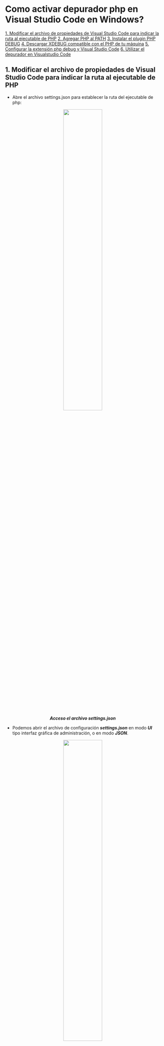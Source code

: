 #	Como activar depurador php en Visual Studio Code en Windows?

[1. Modificar el archivo de propiedades de Visual Studio Code para indicar la ruta al ejecutable de PHP](#1-modificar-el-archivo-de-propiedades-de-visual-studio-code-para-indicar-la-ruta-al-ejecutable-de-php)
[2. Agregar PHP al PATH](#2-agregar-php-al-path)
[3. Instalar el plugin PHP DEBUG](#3-instalar-el-plugin-php-debug)
[4. Descargar XDEBUG compatible con el PHP de tu máquina](#4-descargar-xdebug-compatible-con-el-php-de-tu-máquina)
[5.	Configurar la extensión php debug y Visual Studio Code](#5-configurar-la-extensión-php-debug-y-visual-studio-code)
[6.	Utilizar el depurador en Visualstudio Code](#6-utilizar-el-depurador-en-visualstudio-code)

##	1. Modificar el archivo de propiedades de Visual Studio Code para indicar la ruta al ejecutable de PHP
* Abre el archivo settings.json para establecer la ruta del ejecutable de php:

<p align="center">
	<img src="images/phpdb_1.png" style="width: 50%; height: 50%">
</p>

<p align="center">
	<strong><em>Acceso el archivo settings.json</em></strong>
</p>

* Podemos abrir el archivo de configuración <strong><em>settings.json</em></strong> en modo <strong><em>UI</em></strong> tipo interfaz gráfica de administración, o en modo <strong><em>JSON</em></strong>.

<p align="center">
 <img src="images/phpdb_2.png" style="width: 50%; height: 50%">
</p>
<p align="center">
	<strong><em>archivo settings.json Modo UI</em></strong>
</p>

* Para abrir el archivo de configuración en formato json solo haz clic sobre el icono en forma de hoja que se ubica en la parte superior izquierda de tu pantalla.

<p align="center">
 <img src="images/phpdb_3.png" style="width: 50%; height: 50%">
</p>
<p align="center">
	<strong><em>archivo settings.json Modo UI</em></strong>
</p>

* Modifica el archivo <strong><em>settings.json</em></strong> para asignar un valor a la propiedad <strong><em>"php.validate.executablePath":"Ruta al ejecutable de php"</em></strong>. 
<p align="center">
 <img src="images/phpdb_4.png" style="width: 50%; height: 50%">
</p>
<p align="center">
	<strong><em>Editando el settings.json</em></strong>
</p>

## 2. Agregar PHP al PATH
	
* Para modificar la variable de entorno path solo tienes que hacer lo siguiente:
	
<p align="center">
 <img src="images/phpdb_5.png" style="width: 50%; height: 50%">
</p>
<p align="center">
	<strong><em>Agregando php a la variable de entorno path</em></strong>
</p>

<p align="center">
 <img src="images/phpdb_6.png" style="width: 50%; height: 50%">
</p>
<p align="center">
	<strong><em>Modificando la variable path</em></strong>
</p>

* En una instalación de <strong><em>xampp</em></strong> por defecto <strong><em>php</em></strong> suele ubicarse en: <strong><em>c:\xampp\php</em></strong>)

<p align="center">
 <img src="images/phpdb_7.png" style="width: 50%; height: 50%">
</p>
<p align="center">
	<strong><em>Agregando la ubicación de la variable path</em></strong>
</p>

* Consultar la version de php <strong><em>php -v</em></strong> en la linea de comandos de <strong><em>Windows (cmd)</em></strong>
  
<p align="center">
 <img src="images/phpdb_8.png" style="width: 50%; height: 50%">
</p>

<p align="center">
	<strong><em>Consultando la versión de php con el comando php -v</em></strong>
</p>

## 3. Instalar el plugin PHP DEBUG
* El plugin [php debug](https://marketplace.visualstudio.com/items?itemName=felixfbecker.php-debug) nos permite configurar la opción depurador de Visual Studio Code para el lenguaje <strong><em>php</em></strong>

<p align="center">
 <img src="images/phpdb_9.png" style="width: 50%; height: 50%">
</p>
<p align="center">
	<strong><em>Versión del plugin y ubicación en el marketplace</em></strong>
</p>


<p align="center">
 <img src="images/phpdb_10.png" style="width: 50%; height: 50%">
</p>
<p align="center">
	<strong><em>Instalando php debug</em></strong>
</p>

## 4. Descargar XDEBUG compatible con el PHP de tu máquina
La extensión (librería dll en caso de windows) [xdebug](http://xdebug.org/) se adiciona a la instalación de tu php y junto a php debug permiten la magía de la depuración de código php en tu Visual Studio Code.

Es probable que xdebug ya se encuentre previamente instalado en tu entorno <strong><em>php</em></strong>. Puedes realizar esta comprobación utilizando un script de php que incluya la función [phpinfo()](https://www.php.net/manual/en/function.phpinfo.php). Esta función del lenguaje muestra información sobre la configuración del <strong><em>php</em></strong> instalado en tu maquina.
<p align="center">

<p align="center">
 <img src="images/phpdb_11.png" style="width: 50%; height: 50%">
</p>
<p align="center">
	<strong><em>Script info.php para consultar la configuración de tu php</em></strong>
</p>

* Valida la versión de xdebug compatible con tu php

<p align="center">
 <img src="images/phpdb_12.png" style="width: 50%; height: 50%">
</p>
<p align="center">
	<strong><em>Obteniendo información de tu sistema para instalar xdebug</em></strong>
</p>

* Selecciona y copia el resultado obtenido en la  consola, despues de haber ejecutado el comando **_php – i_**

<p align="center">
 <img src="images/phpdb_13.png" style="width: 50%; height: 50%">
</p>
<p align="center">
	<strong><em>resultado de la ejecución del comando php -i</em></strong>
</p>

* Dirigete a la página de [xdebug wizard](https://xdebug.org/wizard)  y pega el resultado para obtener la versión de xdebug acorde a tu máquina

<p align="center">
 <img src="images/phpdb_14.png" style="width: 50%; height: 50%">
</p>
<p align="center">
	<strong><em>Obteniendo información de la versión de xdbug acorde a tu máquina</em></strong>
</p>

* Descarga la versión de [xdebug](https://xdebug.org/download) sugerida

<p align="center">
 <img src="images/phpdb_15.png" style="width: 50%; height: 50%">
</p>
<p align="center">
	<strong><em>Xdebug sugerido para tu máquina</em></strong>
</p>

* Mueve el archivo dll a <directorio instalación php>/php/ext, y modifica el archivo de configuración de php “php.ini”
  
<p align="center">
 <img src="images/phpdb_16.png" style="width: 50%; height: 50%">
</p>
<p align="center">
	<strong><em>Copiando el la librería y editando el archivo php.ini</em></strong>
</p>

El cambio al archivo **_php.ini_** es:
>zend_extension = <ruta al ejecutable php>\<nombre de la librería dll>

**Ejemplo:**
zend_extension = C:\xampp\php\ext\php_xdebug-3.0.3-8.0-vs16-x86_64.dll

Recarga el servidor php y ejecuta el script **_info.php_** para verificar que [xdebug](https://xdebug.org/download) se encuentre habilitado.

<p align="center">
 <img src="images/phpdb_17.png" style="width: 50%; height: 50%">
</p>
<p align="center">
	<strong><em>Validando la instalación de xdebug</em></strong>
</p>

<p align="center">
 <img src="images/phpdb_18.png" style="width: 50%; height: 50%">
</p>
<p align="center">
	<strong><em>Comprobando la versión de xdebug instalada</em></strong>
</p>

* Modifica el archivo “**_php.ini_**” para configurar el xdebug según la versión
instalada en el paso anterior.


	>**_Para Xdebug v3.x.x agregar al php.ini_**:
xdebug.mode = debug
xdebug.start_with_request = yes
xdebug.client_port = 9000

	>**_Para Xdebug v2.x.x agregar al php.ini:_**:
xdebug.remote_enable = 1
xdebug.remote_autostart = 1

<p align="center">
 <img src="images/phpdb_19.png" style="width: 50%; height: 50%">
</p>
<p align="center">
	<strong><em>archivo php.ini editado</em></strong>
</p>

Más adelante describire los pasos que debes seguir para crear el archivo de configuración **_launch.json_**. Este archivo es creado automáticamente por [Visual Studio Code](https://code.visualstudio.com/), y se utiliza para establecer parametros necesario para el depurador, como el puerto sobre el cual estará escuchando peticiones [xdebug](https://xdebug.org/download), y otras caracteristicas adicionales (para un mayor nivel de detalle consultar en la página de [PHP Debug](https://marketplace.visualstudio.com/items?itemName=felixfbecker.php-debug)).

El archivo **_launch.json_** contiene los apartados de configuración **_Listen for XDebug_** que se utiliza para depurar nuestras aplicaciones desde el navegador o browser y **_Launch currently open script_** que se utiliza para depurar en la consola de [Visual Studio Code](https://code.visualstudio.com/).

## 5. Configurar la extensión php debug y Visual Studio Code

A continuación detalleré la secuencia de pasos requeridos para la creación del archivo de configuración en formato json llamado **_launch.json_**.

<p align="center">
 <img src="images/phpdb_20.png" style="width: 50%; height: 50%">
</p>
<p align="center">
	<strong><em>Accediendo al depurador</em></strong>
</p>

<p align="center">
 <img src="images/phpdb_21.png" style="width: 50%; height: 50%">
</p>
<p align="center">
	<strong><em>Configurando el depurador</em></strong>
</p>

<p align="center">
 <img src="images/phpdb_22.png" style="width: 50%; height: 50%">
</p>

<p align="center">
	<strong><em>Creando el archivo de configuración launch .json</em></strong>
</p>

## 6. Utilizar el depurador en Visualstudio Code

* Selecciona el archivo a depurar y establece los puntos de ruptura haciendo clic al costado izquierdo de la línea de codigo.

<p align="center">
 <img src="images/phpdb_23.png" style="width: 50%; height: 50%">
</p>

<p align="center">
	<strong><em>Estableciendo puntos de ruptura</em></strong>
</p>

* Haz clic sobre el icono **_Run and Debug_**

<p align="center">
 <img src="images/phpdb_24.png" style="width: 50%; height: 50%">
</p>

<p align="center">
	<strong><em>Seleccionando Run and Debug</em></strong>
</p>

* Inicia el depurador seleccionando  Listen for [Xdebug](https://xdebug.org/download) en la parte superior del IDE y luego haz clic sobre el icono en forma de flecha.
  
<p align="center">
 <img src="images/phpdb_25.png" style="width: 50%; height: 50%">
</p>

<p align="center">
	<strong><em>Seleccionando Listen for XDebug</em></strong>
</p>

* En este punto el depurador ya se encuentra activado. Inicia tu aplicación, y navega hasta que los puntos de ruptura inicien.

<p align="center">
 <img src="images/phpdb_26.png" style="width: 50%; height: 50%">
</p>

<p align="center">
	<strong><em>Depurador activado y en espera</em></strong>
</p>

* Una vez el depurador se encuentra activo podrás inspeccionar el valor de variables, constantes, variables superglobales y expresiones.

<p align="center">
 <img src="images/phpdb_27.png" style="width: 50%; height: 50%">
</p>

<p align="center">
	<strong><em>Inspeccionando variables</em></strong>
</p>

<p align="center">
 <a href="http://www.desarrolloextremo.com.co"><img src="images/footer.png" alt="Solo necesitas motivación"></a>
</p>
